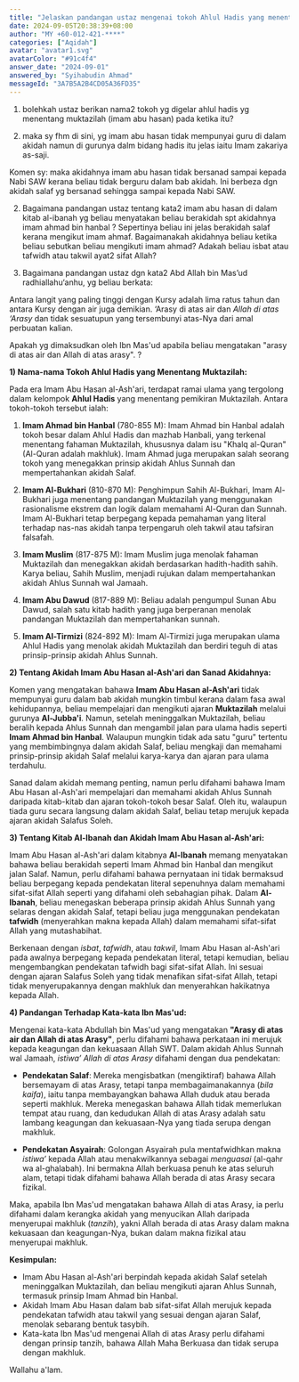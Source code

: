 ```yaml
---
title: "Jelaskan pandangan ustaz mengenai tokoh Ahlul Hadis yang menentang Imam Abu Hasan, akidah Imam Abu Hasan, dan tafsir Abd Allah bin Mas’ud radhiallahu‘anhu."
date: 2024-09-05T20:38:39+08:00
author: "MY +60-012-421-****"
categories: ["Aqidah"]
avatar: "avatar1.svg"
avatarColor: "#91c4f4"
answer_date: "2024-09-01"
answered_by: "Syihabudin Ahmad"
messageId: "3A7B5A2B4CD05A36FD35"
---
```


1) bolehkah ustaz berikan nama2 tokoh yg digelar ahlul hadis yg menentang muktazilah (imam abu hasan) pada ketika itu?

2) maka sy fhm di sini, yg imam abu hasan tidak mempunyai guru di dalam akidah namun di gurunya dalm bidang hadis itu jelas iaitu Imam zakariya as-saji.

Komen sy: maka akidahnya imam abu hasan tidak bersanad sampai kepada Nabi SAW kerana beliau tidak berguru dalam bab akidah. Ini berbeza dgn akidah salaf yg bersanad sehingga sampai kepada Nabi SAW. 

2) Bagaimana pandangan ustaz tentang kata2 imam abu hasan di dalam kitab al-ibanah yg beliau menyatakan beliau berakidah spt akidahnya imam ahmad bin hanbal ? Sepertinya beliau ini jelas berakidah salaf kerana mengikut imam ahmaf. Bagaimanakah akidahnya beliau ketika beliau sebutkan beliau mengikuti imam ahmad?  Adakah beliau isbat atau tafwidh atau takwil ayat2 sifat Allah?

3) Bagaimana pandangan ustaz dgn kata2 Abd Allah bin Mas’ud radhiallahu‘anhu, yg beliau berkata:

Antara langit yang paling tinggi dengan Kursy adalah lima ratus tahun dan antara Kursy dengan air juga demikian. ‘Arasy di atas air dan *Allah di atas ‘Arasy* dan tidak sesuatupun yang tersembunyi atas-Nya dari amal perbuatan kalian.

Apakah yg dimaksudkan oleh Ibn Mas'ud apabila beliau mengatakan "arasy di atas air dan Allah di atas arasy". ?

<!--more-->

**1) Nama-nama Tokoh Ahlul Hadis yang Menentang Muktazilah:**

Pada era Imam Abu Hasan al-Ash'ari, terdapat ramai ulama yang tergolong dalam kelompok **Ahlul Hadis** yang menentang pemikiran Muktazilah. Antara tokoh-tokoh tersebut ialah:

1. **Imam Ahmad bin Hanbal** (780-855 M): Imam Ahmad bin Hanbal adalah tokoh besar dalam Ahlul Hadis dan mazhab Hanbali, yang terkenal menentang fahaman Muktazilah, khususnya dalam isu "Khalq al-Quran" (Al-Quran adalah makhluk). Imam Ahmad juga merupakan salah seorang tokoh yang menegakkan prinsip akidah Ahlus Sunnah dan mempertahankan akidah Salaf.
   
2. **Imam Al-Bukhari** (810-870 M): Penghimpun Sahih Al-Bukhari, Imam Al-Bukhari juga menentang pandangan Muktazilah yang menggunakan rasionalisme ekstrem dan logik dalam memahami Al-Quran dan Sunnah. Imam Al-Bukhari tetap berpegang kepada pemahaman yang literal terhadap nas-nas akidah tanpa terpengaruh oleh takwil atau tafsiran falsafah.

3. **Imam Muslim** (817-875 M): Imam Muslim juga menolak fahaman Muktazilah dan menegakkan akidah berdasarkan hadith-hadith sahih. Karya beliau, Sahih Muslim, menjadi rujukan dalam mempertahankan akidah Ahlus Sunnah wal Jamaah.

4. **Imam Abu Dawud** (817-889 M): Beliau adalah pengumpul Sunan Abu Dawud, salah satu kitab hadith yang juga berperanan menolak pandangan Muktazilah dan mempertahankan sunnah.

5. **Imam Al-Tirmizi** (824-892 M): Imam Al-Tirmizi juga merupakan ulama Ahlul Hadis yang menolak akidah Muktazilah dan berdiri teguh di atas prinsip-prinsip akidah Ahlus Sunnah.

**2) Tentang Akidah Imam Abu Hasan al-Ash'ari dan Sanad Akidahnya:**

Komen yang mengatakan bahawa **Imam Abu Hasan al-Ash'ari** tidak mempunyai guru dalam bab akidah mungkin timbul kerana dalam fasa awal kehidupannya, beliau mempelajari dan mengikuti ajaran **Muktazilah** melalui gurunya **Al-Jubba'i**. Namun, setelah meninggalkan Muktazilah, beliau beralih kepada Ahlus Sunnah dan mengambil jalan para ulama hadis seperti **Imam Ahmad bin Hanbal**. Walaupun mungkin tidak ada satu "guru" tertentu yang membimbingnya dalam akidah Salaf, beliau mengkaji dan memahami prinsip-prinsip akidah Salaf melalui karya-karya dan ajaran para ulama terdahulu.

Sanad dalam akidah memang penting, namun perlu difahami bahawa Imam Abu Hasan al-Ash'ari mempelajari dan memahami akidah Ahlus Sunnah daripada kitab-kitab dan ajaran tokoh-tokoh besar Salaf. Oleh itu, walaupun tiada guru secara langsung dalam akidah Salaf, beliau tetap merujuk kepada ajaran akidah Salafus Soleh.

**3) Tentang Kitab Al-Ibanah dan Akidah Imam Abu Hasan al-Ash'ari:**

Imam Abu Hasan al-Ash'ari dalam kitabnya **Al-Ibanah** memang menyatakan bahawa beliau berakidah seperti Imam Ahmad bin Hanbal dan mengikut jalan Salaf. Namun, perlu difahami bahawa pernyataan ini tidak bermaksud beliau berpegang kepada pendekatan literal sepenuhnya dalam memahami sifat-sifat Allah seperti yang difahami oleh sebahagian pihak. Dalam **Al-Ibanah**, beliau menegaskan beberapa prinsip akidah Ahlus Sunnah yang selaras dengan akidah Salaf, tetapi beliau juga menggunakan pendekatan **tafwidh** (menyerahkan makna kepada Allah) dalam memahami sifat-sifat Allah yang mutashabihat.

Berkenaan dengan *isbat*, *tafwidh*, atau *takwil*, Imam Abu Hasan al-Ash'ari pada awalnya berpegang kepada pendekatan literal, tetapi kemudian, beliau mengembangkan pendekatan tafwidh bagi sifat-sifat Allah. Ini sesuai dengan ajaran Salafus Soleh yang tidak menafikan sifat-sifat Allah, tetapi tidak menyerupakannya dengan makhluk dan menyerahkan hakikatnya kepada Allah.

**4) Pandangan Terhadap Kata-kata Ibn Mas'ud:**

Mengenai kata-kata Abdullah bin Mas'ud yang mengatakan **"Arasy di atas air dan Allah di atas Arasy"**, perlu difahami bahawa perkataan ini merujuk kepada keagungan dan kekuasaan Allah SWT. Dalam akidah Ahlus Sunnah wal Jamaah, *istiwa’ Allah di atas Arasy* difahami dengan dua pendekatan:

- **Pendekatan Salaf**: Mereka mengisbatkan (mengiktiraf) bahawa Allah bersemayam di atas Arasy, tetapi tanpa membagaimanakannya (*bila kaifa*), iaitu tanpa membayangkan bahawa Allah duduk atau berada seperti makhluk. Mereka menegaskan bahawa Allah tidak memerlukan tempat atau ruang, dan kedudukan Allah di atas Arasy adalah satu lambang keagungan dan kekuasaan-Nya yang tiada serupa dengan makhluk.

- **Pendekatan Asyairah**: Golongan Asyairah pula mentafwidhkan makna *istiwa’* kepada Allah atau menakwilkannya sebagai *menguasai* (al-qahr wa al-ghalabah). Ini bermakna Allah berkuasa penuh ke atas seluruh alam, tetapi tidak difahami bahawa Allah berada di atas Arasy secara fizikal.

Maka, apabila Ibn Mas'ud mengatakan bahawa Allah di atas Arasy, ia perlu difahami dalam kerangka akidah yang menyucikan Allah daripada menyerupai makhluk (*tanzih*), yakni Allah berada di atas Arasy dalam makna kekuasaan dan keagungan-Nya, bukan dalam makna fizikal atau menyerupai makhluk.

**Kesimpulan:**
- Imam Abu Hasan al-Ash'ari berpindah kepada akidah Salaf setelah meninggalkan Muktazilah, dan beliau mengikuti ajaran Ahlus Sunnah, termasuk prinsip Imam Ahmad bin Hanbal.
- Akidah Imam Abu Hasan dalam bab sifat-sifat Allah merujuk kepada pendekatan tafwidh atau takwil yang sesuai dengan ajaran Salaf, menolak sebarang bentuk tasybih.
- Kata-kata Ibn Mas'ud mengenai Allah di atas Arasy perlu difahami dengan prinsip tanzih, bahawa Allah Maha Berkuasa dan tidak serupa dengan makhluk.

Wallahu a'lam.
